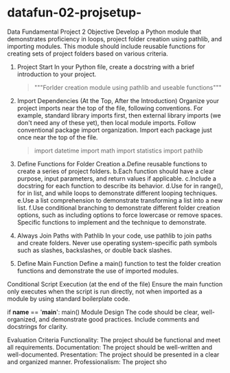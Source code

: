 # datafun-02-projsetup-
Data Fundamental Project 2 
Objective
Develop a Python module that demonstrates proficiency in loops, project folder creation using pathlib, and importing modules. This module should include reusable functions for creating sets of project folders based on various criteria.
   
1. Project Start
In your Python file, create a docstring with a brief introduction to your project.
     >  """Forlder creation module using pathlib and useable functions"""

3. Import Dependencies (At the Top, After the Introduction)
Organize your project imports near the top of the file, following conventions. For example, standard library imports first, then external library imports (we don't need any of these yet), then local module imports. Follow conventional package import organization. Import each package just once near the top of the file.
     > import datetime
     >import math
     >import statistics
     >import pathlib
   
5. Define Functions for Folder Creation
  a.Define reusable functions to create a series of project folders.
  b.Each function should have a clear purpose, input parameters, and return values if applicable.
  c.Include a docstring for each function to describe its behavior.
  d.Use for in range(), for in list, and while loops to demonstrate different looping techniques.
  e.Use a list comprehension to demonstrate transforming a list into a new list.
  f.Use conditional branching to demonstrate different folder creation options, such as including options to force lowercase or remove spaces.
Specific functions to implement and the technique to demonstrate.

6. Always Join Paths with Pathlib
In your code, use pathlib to join paths and create folders. Never use operating system-specific path symbols such as slashes, backslashes, or double back slashes. 

7. Define Main Function
Define a main() function to test the folder creation functions and demonstrate the use of imported modules.

Conditional Script Execution (at the end of the file)
Ensure the main function only executes when the script is run directly, not when imported as a module by using standard boilerplate code.

if __name__ == '__main__':
    main()
Module Design
The code should be clear, well-organized, and demonstrate good practices. Include comments and docstrings for clarity.

Evaluation Criteria
Functionality: The project should be functional and meet all requirements.
Documentation: The project should be well-written and well-documented.
Presentation: The project should be presented in a clear and organized manner.
Professionalism: The project sho





